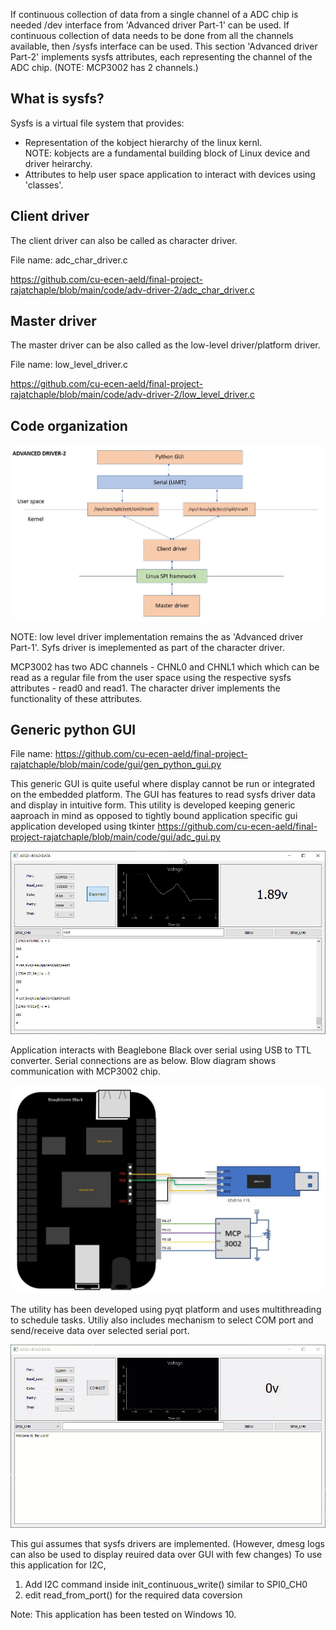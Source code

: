 
If continuous collection of data from a single channel of a ADC chip is needed /dev interface from 'Advanced driver Part-1' can be used. If continuous collection of data needs to be done from all the channels available, then /sysfs interface can be used. This section 'Advanced driver Part-2' implements sysfs attributes, each representing the channel of the ADC chip. (NOTE: MCP3002 has 2 channels.)

## What is sysfs?

Sysfs is a virtual file system that provides:
 - Representation of the kobject hierarchy of the linux kernl. <br>
 NOTE: kobjects are a fundamental building block of Linux device and driver heirarchy.
 - Attributes to help user space application to interact with devices using 'classes'.


## Client driver

The client driver can also be called as character driver.

File name: adc_char_driver.c

https://github.com/cu-ecen-aeld/final-project-rajatchaple/blob/main/code/adv-driver-2/adc_char_driver.c


## Master driver

The master driver can be also called as the low-level driver/platform driver.

File name: low_level_driver.c

https://github.com/cu-ecen-aeld/final-project-rajatchaple/blob/main/code/adv-driver-2/low_level_driver.c



## Code organization

![adv-driver-2](https://github.com/cu-ecen-aeld/final-project-rajatchaple/blob/main/images/adv-driver-2.jpg)

NOTE: low level driver implementation remains the as 'Advanced driver Part-1'. Syfs driver is imeplemented as part of the character driver. 

MCP3002 has two ADC channels - CHNL0 and CHNL1 which which can be read as a regular file from the user space using the respective sysfs attributes - read0 and read1. The character driver implements the functionality of these attributes.

## Generic python GUI
File name: https://github.com/cu-ecen-aeld/final-project-rajatchaple/blob/main/code/gui/gen_python_gui.py

This generic GUI is quite useful where display cannot be run or integrated on the embedded platform. The GUI has features to read sysfs driver data and display in intuitive form. This utility is developed keeping generic aaproach in mind as opposed to tightly bound application specific gui application developed using tkinter https://github.com/cu-ecen-aeld/final-project-rajatchaple/blob/main/code/gui/adc_gui.py


![gen_python_gui](https://github.com/cu-ecen-aeld/final-project-rajatchaple/blob/main/images/gui.jpg)


Application interacts with Beaglebone Black over serial using USB to TTL converter. Serial connections are as below. Blow diagram shows communication with MCP3002 chip.


![Connection-diagram](https://github.com/cu-ecen-aeld/final-project-rajatchaple/blob/main/images/connection_diagram.JPG)


The utility has been developed using pyqt platform and uses multithreading to schedule tasks. 
Utiliy also includes mechanism to select COM port and send/receive data over selected serial port.


![GUI](https://github.com/cu-ecen-aeld/final-project-rajatchaple/blob/main/images/gui.gif)


This gui assumes that sysfs drivers are implemented. (However, dmesg logs can also be used to display reuired data over GUI with few changes)
To use this application for I2C,
1) Add I2C command inside init_continuous_write() similar to SPI0_CH0
2) edit read_from_port() for the required data coversion 

Note: This application has been tested on Windows 10.
